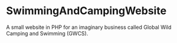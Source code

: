 # SwimmingAndCampingWebsite

A small website in PHP for an imaginary business called Global Wild Camping and Swimming (GWCS).
